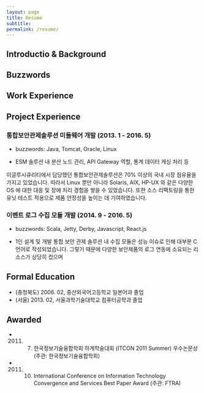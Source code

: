 ```yaml
---
layout: page
title: Resume
subtitle: 
permalink: /resume/
---
```


## Introductio & Background

## Buzzwords

## Work Experience

## Project Experience
### 통합보안관제솔루션 미들웨어 개발 (2013. 1 - 2016. 5)
- buzzwords: Java, Tomcat, Oracle, Linux

- ESM 솔루션 내 분산 노드 관리, API Gateway 역할, 통계 데이터 캐싱 처리 등

이글루시큐리티에서 담당했던 통합보안관제솔루션은 70% 이상의 국내 시장 점유율을 가지고 있었습니다. 따라서 Linux 뿐만 아니라 Solaris, AIX, HP-UX 와 같은 다양한 OS 에 대한 대응 및 장애 처리 경험을 쌓을 수 있었습니다. 또한 소스 리팩토링을 통한 유닛 테스트 적용으로 제품 안정성을 높이는 데 기여하였습니다.

### 이벤트 로그 수집 모듈 개발 (2014. 9 - 2016. 5)
- buzzwords: Scala, Jetty, Derby, Javascript, React.js

- 1인 설계 및 개발
통합 보안 관제 솔루션 내 수집 모듈은 성능 이슈로 인해 대부분 C언어로 작성되었습니다. 그렇기 때문에 다양한 보안제품의 로그 연동에 소요되는 리소스가 상당히 컸으며

## Formal Education

- (충청북도) 2006. 02, 중산외국어고등학교 일본어과 졸업
- (서울) 2013. 02, 서울과학기술대학교 컴퓨터공학과 졸업

## Awarded

- 2011. 7. 한국정보기술융합학회 하계학술대회 (ITCON 2011 Summer) 우수논문상 (주관: 한국정보기술융합학회)
- 2011. 10. International Conference on Information Technology Convergence and Services Best Paper Award (주관: FTRA)

